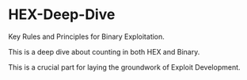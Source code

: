 # HEX-Deep-Dive

Key Rules and Principles for Binary Exploitation.

This is a deep dive about counting in both HEX and Binary.

This is a crucial part for laying the groundwork of Exploit Development.
